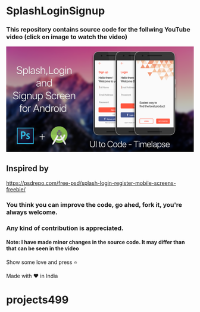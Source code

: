 # SplashLoginSignup

### This repository contains source code for the follwing YouTube video (click on image to watch the video)
[![alt text](screen/youtube-thumbnail.png)](https://www.youtube.com/watch?v=GHAPquCKmK0)

## Inspired by
https://psdrepo.com/free-psd/splash-login-register-mobile-screens-freebie/


### You think you can improve the code, go ahed, fork it, you're always welcome.
### Any kind of contribution is appreciated.
#### Note: I have made minor changes in the source code. It may differ than that can be seen in the video

Show some love and press :star: 

Made with :heart: in India
# projects499
